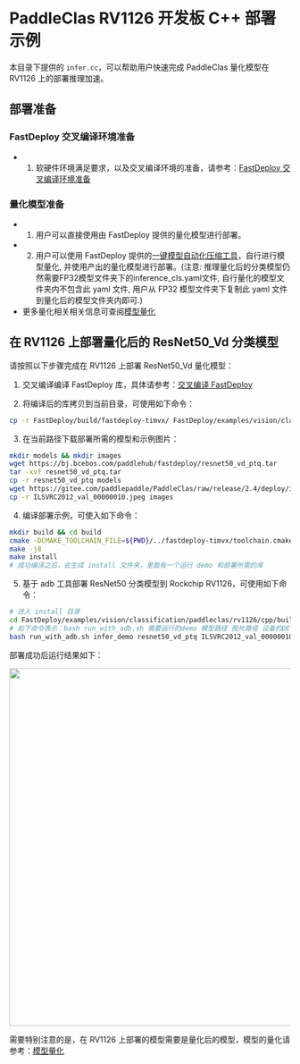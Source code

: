 # PaddleClas RV1126 开发板 C++ 部署示例
本目录下提供的 `infer.cc`，可以帮助用户快速完成 PaddleClas 量化模型在 RV1126 上的部署推理加速。

## 部署准备
### FastDeploy 交叉编译环境准备
- 1. 软硬件环境满足要求，以及交叉编译环境的准备，请参考：[FastDeploy 交叉编译环境准备](../../../../../../docs/cn/build_and_install/rv1126.md#交叉编译环境搭建)  

### 量化模型准备
- 1. 用户可以直接使用由 FastDeploy 提供的量化模型进行部署。
- 2. 用户可以使用 FastDeploy 提供的[一键模型自动化压缩工具](../../../../../../tools/common_tools/auto_compression/)，自行进行模型量化, 并使用产出的量化模型进行部署。(注意: 推理量化后的分类模型仍然需要FP32模型文件夹下的inference_cls.yaml文件, 自行量化的模型文件夹内不包含此 yaml 文件, 用户从 FP32 模型文件夹下复制此 yaml 文件到量化后的模型文件夹内即可.)
- 更多量化相关相关信息可查阅[模型量化](../../quantize/README.md)

## 在 RV1126 上部署量化后的 ResNet50_Vd 分类模型
请按照以下步骤完成在 RV1126 上部署 ResNet50_Vd 量化模型：
1. 交叉编译编译 FastDeploy 库，具体请参考：[交叉编译 FastDeploy](../../../../../../docs/cn/build_and_install/rv1126.md#基于-paddlelite-的-fastdeploy-交叉编译库编译)

2. 将编译后的库拷贝到当前目录，可使用如下命令：
```bash
cp -r FastDeploy/build/fastdeploy-timvx/ FastDeploy/examples/vision/classification/paddleclas/rv1126/cpp/
```

3. 在当前路径下载部署所需的模型和示例图片：
```bash
mkdir models && mkdir images
wget https://bj.bcebos.com/paddlehub/fastdeploy/resnet50_vd_ptq.tar
tar -xvf resnet50_vd_ptq.tar
cp -r resnet50_vd_ptq models
wget https://gitee.com/paddlepaddle/PaddleClas/raw/release/2.4/deploy/images/ImageNet/ILSVRC2012_val_00000010.jpeg
cp -r ILSVRC2012_val_00000010.jpeg images
```

4. 编译部署示例，可使入如下命令：
```bash
mkdir build && cd build
cmake -DCMAKE_TOOLCHAIN_FILE=${PWD}/../fastdeploy-timvx/toolchain.cmake -DFASTDEPLOY_INSTALL_DIR=${PWD}/../fastdeploy-timvx -DTARGET_ABI=armhf ..
make -j8
make install
# 成功编译之后，会生成 install 文件夹，里面有一个运行 demo 和部署所需的库
```

5. 基于 adb 工具部署 ResNet50 分类模型到 Rockchip RV1126，可使用如下命令：
```bash
# 进入 install 目录
cd FastDeploy/examples/vision/classification/paddleclas/rv1126/cpp/build/install/
# 如下命令表示：bash run_with_adb.sh 需要运行的demo 模型路径 图片路径 设备的DEVICE_ID
bash run_with_adb.sh infer_demo resnet50_vd_ptq ILSVRC2012_val_00000010.jpeg $DEVICE_ID
```

部署成功后运行结果如下：

<img width="640" src="https://user-images.githubusercontent.com/30516196/200767389-26519e50-9e4f-4fe1-8d52-260718f73476.png">

需要特别注意的是，在 RV1126 上部署的模型需要是量化后的模型，模型的量化请参考：[模型量化](../../../../../../docs/cn/quantize.md)
